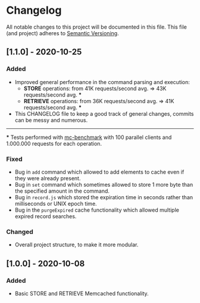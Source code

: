 # Changelog
All notable changes to this project will be documented in this file. This file (and project) adheres to [Semantic Versioning](https://semver.org/spec/v2.0.0.html).

## [1.1.0] - 2020-10-25
### Added
- Improved general performance in the command parsing and execution: 
  - **STORE** operations: from 41K requests/second avg. => 43K requests/second avg. **\***
  - **RETRIEVE** operations: from 36K requests/second avg. => 41K requests/second avg. **\***
- This CHANGELOG file to keep a good track of general changes, commits can be messy and numerous.

---
**\*** Tests performed with [mc-benchmark](https://github.com/antirez/mc-benchmark) with 100 parallel clients and 1.000.000 requests for each operation.

### Fixed
- Bug in `add` command which allowed to add elements to cache even if they were already present.
- Bug in `set` command which sometimes allowed to store 1 more byte than the specified amount in the command.
- Bug in `record.js` which stored the expiration time in seconds rather than milliseconds or UNIX epoch time.
- Bug in the `purgeExpired` cache functionality which allowed multiple expired record searches.

### Changed
- Overall project structure, to make it more modular.

## [1.0.0] - 2020-10-08
### Added
- Basic STORE and RETRIEVE Memcached functionality.